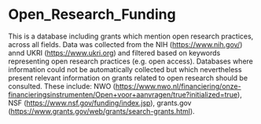# Open_Research_Funding
This is a database including grants which mention open research practices, across all fields. Data was collected from the NIH (https://www.nih.gov/) annd UKRI (https://www.ukri.org) and filtered based on keywords representing open research practices (e.g. open access). Databases where information could not be automatically collected but which nevertheless present relevant information on grants related to open research should be consulted. These include: NWO (https://www.nwo.nl/financiering/onze-financieringsinstrumenten/Open+voor+aanvragen/true?initialized=true), NSF (https://www.nsf.gov/funding/index.jsp), grants.gov (https://www.grants.gov/web/grants/search-grants.html). 

